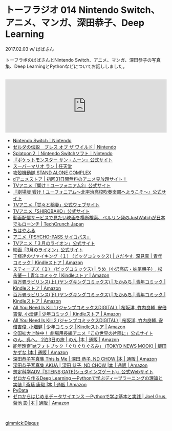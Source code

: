 # トーフラジオ 014 Nintendo Switch、アニメ、マンガ、深田恭子、Deep Learning

2017.02.03
w/ ばばさん

トーフラボのばばさんとNintendo Switch、アニメ、マンガ、深田恭子の写真集、Deep LearningとPythonなどについてお話ししました。

<br />

<iframe width="100%" height="166" scrolling="no" frameborder="no" src="https://w.soundcloud.com/player/?url=https%3A//api.soundcloud.com/tracks/306283461&amp;color=ff5500&amp;auto_play=false&amp;hide_related=false&amp;show_comments=true&amp;show_user=true&amp;show_reposts=false"></iframe>

<br />

* [Nintendo Switch｜Nintendo](https://www.nintendo.co.jp/hardware/switch/index.html)
* [ゼルダの伝説　ブレス オブ ザ ワイルド | Nintendo](https://www.nintendo.co.jp/zelda/index.html)
* [Splatoon２｜Nintendo Switchソフト｜Nintendo](https://www.nintendo.co.jp/software/switch/splatoon2/index.html)
* [『ポケットモンスター サン・ムーン』公式サイト](http://www.pokemon.co.jp/ex/sun_moon/)
* [スーパーマリオ ラン | 任天堂](https://supermariorun.com/ja/index.html)
* [攻殻機動隊 STAND ALONE COMPLEX](http://www.kokaku-s.com/root.html)
* [dアニメストア | 初回31日間無料のアニメ見放題サイト！](https://anime.dmkt-sp.jp/animestore/tp_pc)
* [TVアニメ『響け！ユーフォニアム2』公式サイト](http://anime-eupho.com/)
* [『劇場版 響け！ユーフォニアム～北宇治高校吹奏楽部へようこそ～』公式サイト](http://movie.anime-eupho.com/)
* [TVアニメ「甘々と稲妻」公式ウェブサイト](http://www.amaama.jp/)
* [TVアニメ「SHIROBAKO」公式サイト](http://shirobako-anime.com/)
* [動画配信サービスで見たい映画を横断検索、ベルリン発のJustWatchが日本でもローンチ | TechCrunch Japan](http://jp.techcrunch.com/2016/09/26/justwatch-launch-in-japan/)
* [ちはやふる](http://www.ntv.co.jp/chihayafuru/)
* [アニメ「PSYCHO-PASS サイコパス」](http://psycho-pass.com/)
* [TVアニメ「３月のライオン」公式サイト](http://3lion-anime.com/)
* [映画「3月のライオン」公式サイト](http://3lion-movie.com/)
* [王様達のヴァイキング（１） (ビッグコミックス) | さだやす, 深見真 | 青年コミック | Kindleストア | Amazon](https://www.amazon.co.jp/exec/obidos/ASIN/B00F4TLKDI)
* [スティーブズ（１） (ビッグコミックス) | うめ（小沢高広・妹尾朝子）, 松永肇一 | 青年コミック | Kindleストア | Amazon](https://www.amazon.co.jp/gp/product/B00Q4DMPOQ)
* [百万畳ラビリンス(上) (ヤングキングコミックス) | たかみち | 青年コミック | Kindleストア | Amazon](https://www.amazon.co.jp/dp/B017LG9JRK)
* [百万畳ラビリンス(下) (ヤングキングコミックス) | たかみち | 青年コミック | Kindleストア | Amazon](https://www.amazon.co.jp/gp/product/B017LG9JPC)
* [All You Need Is Kill 1 (ジャンプコミックスDIGITAL) | 桜坂洋, 竹内良輔, 安倍吉俊, 小畑健 | 少年コミック | Kindleストア | Amazon](https://www.amazon.co.jp/dp/B00KPS5ZFM)
* [All You Need Is Kill 2 (ジャンプコミックスDIGITAL) | 桜坂洋, 竹内良輔, 安倍吉俊, 小畑健 | 少年コミック | Kindleストア | Amazon](https://www.amazon.co.jp/gp/product/B00KPS5ZHA)
* [全国拡大上映中！ 劇場用長編アニメ「この世界の片隅に」公式サイト](http://konosekai.jp/)
* [のん、呉へ。 2泊3日の旅 | のん |本 | 通販 | Amazon](https://www.amazon.co.jp/dp/457531210X)
* [能年玲奈1stフォトブック「ぐりぐりぐるみ」 (TOKYO NEWS MOOK) | 飯田かずな |本 | 通販 | Amazon](https://www.amazon.co.jp/dp/4863364180)
* [深田恭子写真集 This Is Me | 深田 恭子, ND CHOW |本 | 通販 | Amazon](https://www.amazon.co.jp/dp/4087807894)
* [深田恭子写真集 AKUA | 深田 恭子, ND CHOW |本 | 通販 | Amazon](https://www.amazon.co.jp/dp/4087807940)
* [想定科学ADV『STEINS;GATE(シュタインズゲート)』公式Webサイト](http://steinsgate.jp/)
* [ゼロから作るDeep Learning ―Pythonで学ぶディープラーニングの理論と実装 | 斎藤 康毅 |本 | 通販 | Amazon](https://www.amazon.co.jp/dp/4873117585)
* [PyData](http://pydata.org/)
* [ゼロからはじめるデータサイエンス ―Pythonで学ぶ基本と実践 | Joel Grus, 菊池 彰 |本 | 通販 | Amazon](https://www.amazon.co.jp/dp/4873117860)

<br />

[gimmick:Disqus](tofulab)

